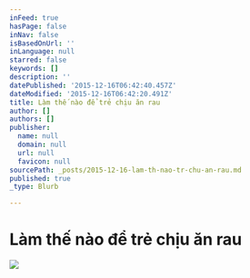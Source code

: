 ```yaml
---
inFeed: true
hasPage: false
inNav: false
isBasedOnUrl: ''
inLanguage: null
starred: false
keywords: []
description: ''
datePublished: '2015-12-16T06:42:40.457Z'
dateModified: '2015-12-16T06:42:20.491Z'
title: Làm thế nào để trẻ chịu ăn rau
author: []
authors: []
publisher:
  name: null
  domain: null
  url: null
  favicon: null
sourcePath: _posts/2015-12-16-lam-th-nao-tr-chu-an-rau.md
published: true
_type: Blurb

---
```

# Làm thế nào để trẻ chịu ăn rau
![](https://the-grid-user-content.s3-us-west-2.amazonaws.com/ab0ea3a6-9354-4f81-ac8b-049457ec1e82.jpg)